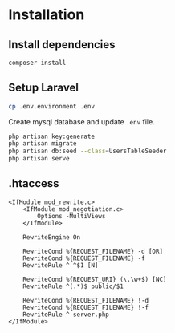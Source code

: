 Installation
===

## Install dependencies
```sh
composer install
```

## Setup Laravel
```sh
cp .env.environment .env
```

Create mysql database and update `.env` file.

```sh
php artisan key:generate
php artisan migrate
php artisan db:seed --class=UsersTableSeeder
php artisan serve
```

## .htaccess
```htaccess
<IfModule mod_rewrite.c>
    <IfModule mod_negotiation.c>
        Options -MultiViews
    </IfModule>
    
    RewriteEngine On
    
    RewriteCond %{REQUEST_FILENAME} -d [OR]
    RewriteCond %{REQUEST_FILENAME} -f
    RewriteRule ^ ^$1 [N]

    RewriteCond %{REQUEST_URI} (\.\w+$) [NC]
    RewriteRule ^(.*)$ public/$1 

    RewriteCond %{REQUEST_FILENAME} !-d
    RewriteCond %{REQUEST_FILENAME} !-f
    RewriteRule ^ server.php
</IfModule>

```
